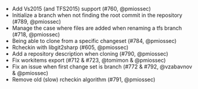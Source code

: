 * Add Vs2015 (and TFS2015) support (#760, @pmiossec)
* Initialize a branch when not finding the root commit in the repository (#789, @pmiossec)
* Manage the case where files are added when renaming a tfs branch (#718, @pmiossec)
* Being able to clone from a specific changeset (#784, @pmiossec)
* Rcheckin with libgit2sharp (#605, @pmiossec)
* Add a repository description when cloning (#790, @pmiossec)
* Fix workitems export (#712 & #723, @tomimon & @pmiossec)
* Fix an issue when first change set is branch (#772 & #792, @vzabavnov & @pmiossec)
*  Remove old (slow) rcheckin algorithm (#791, @pmiossec)
